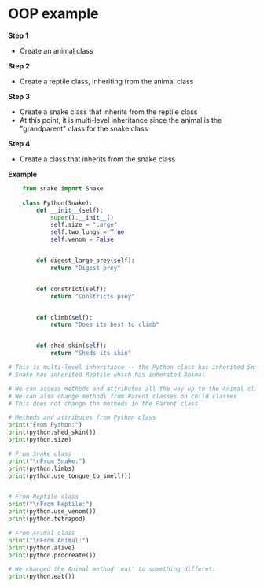 # OOP example

**Step 1**
- Create an animal class

**Step 2**
- Create a reptile class, inheriting from the animal class

**Step 3**
- Create a snake class that inherits from the reptile class
- At this point, it is multi-level inheritance since the animal is the "grandparent" class for the snake class

**Step 4**
- Create a class that inherits from the snake class


**Example**
```python
    from snake import Snake

    class Python(Snake):
        def __init__(self):
            super().__init__()
            self.size = "Large"
            self.two_lungs = True
            self.venom = False


        def digest_large_prey(self):
            return "Digest prey"


        def constrict(self):
            return "Constricts prey"


        def climb(self):
            return "Does its best to climb"


        def shed_skin(self):
            return "Sheds its skin"
```

```python
# This is multi-level inheritance -- the Python class has inherited Snake while
# Snake has inherited Reptile which has inherited Animal

# We can access methods and attributes all the way up to the Animal class
# We can also change methods from Parent classes on child classes
# This does not change the methods in the Parent class

# Methods and attributes from Python class
print("From Python:")
print(python.shed_skin())
print(python.size)

# From Snake class
print("\nFrom Snake:")
print(python.limbs)
print(python.use_tongue_to_smell())


# From Reptile class
print("\nFrom Reptile:")
print(python.use_venom())
print(python.tetrapod)

# From Animal class
print("\nFrom Animal:")
print(python.alive)
print(python.procreate())

# We changed the Animal method 'eat' to something differet:
print(python.eat())
```